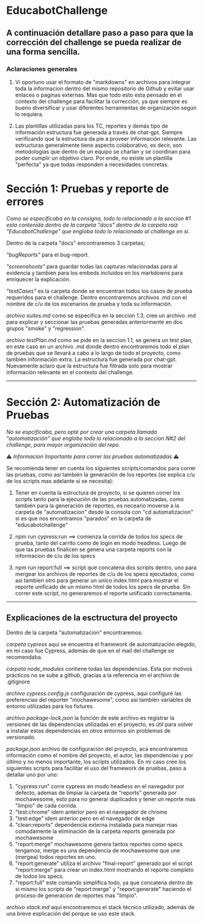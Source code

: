 # EducabotChallenge

## A continuación detallare paso a paso para que la corrección del challenge se pueda realizar de una forma sencilla.

### Aclaraciones generales

1. Vi oportuno usar el formato de "markdowns" en archivos para integrar toda la informacion dentro del mismo repositorio de Github y evitar usar enlaces o paginas externas.
Mas que todo esto esta pensado en el contexto del challenge para facilitar la corrección, ya que siempre es bueno diversificar y usar diferentes herramientas de organización según lo requiera.

2. Las plantillas utilizadas para los TC, reportes y demás tipo de información estructura fue generada a través de chat-gpt. Siempre verificando que la estructura da pie a proveer información relevante. Las estructuras generalmente tiene aspecto colaborativo, es decir, son metodologias que dentro de un equipo se charlan y se coordinan para poder cumplir un objetivo claro. Por ende, no existe un plantilla "perfecta" ya que todas responden a necesidades concretas.

# Sección 1: Pruebas y reporte de errores

*Como se especificaba en la consigna, todo lo relacionado a la seccion #1 esta contenida dentro de la carpeta "docs" dentro de la carpeta raiz "EducabotChallenge" que engloba todo lo relacionado al challenge en si.*

Dentro de la carpeta "docs" encontraremos 3 carpetas; 

*"bugReports"* para el bug-report.

*"screenshoots"* para guardar todas las capturas relacionadas para al evidencia y tambien para los embeds incluidos en los markdowns para enriquecer la explicación.

*"testCases"* es la carpeta donde se encuentran todos los casos de prueba requeridos para el challenge. Dentro encontraremos archivos .md con el nombre de c/u de los escenarios de prueba y toda su información.

*archivo suites.md* como se especifica en la seccion 1.3, cree un archivo .md para explicar y seccionar las pruebas generadas anteriormente en dos grupos "smoke" y "regression".

*archivo testPlan.md* como se pide en la seccion 1.1, se genera un test plan, en este caso en un archivo .md donde dentro encontraremos todo el plan de pruebas que se llevará a cabo a lo largo de todo el proyecto, como también información extra. La estructura fue generada por chat-gpt. Nuevamente aclaro que la estructura fue filtrada solo para mostrar información relevante en el contexto del challenge.

---

# Sección 2: Automatización de Pruebas

*No se espcificaba, pero opté por crear una carpeta llamada "automatización" que englobe todo lo relacionado a la seccion N#2 del challenge, para mayor organización del repo.*

⚠️ *Informacion Importante para correr las pruebas automatizadas* ⚠️

Se recomienda tener en cuenta los siguientes scripts/comandos para correr las pruebas, como asi también la generación de los reportes (se explica c/u de los scripts mas adelante si se necesita):

1. Tener en cuenta la estructura de proyecto, si se quieren correr los scripts tanto para la ejecución de las pruebas automatizadas, como también para la generación de reportes, es neceario moverse a la carpeta de "automatizacion" desde la consola con "cd automatizacion" si es que nos encontramos "parados" en la carpeta de "educabotchallenge"

2. npm run cypress:run   ==> comienza la corrida de todos los specs de prueba, tanto del carrito como de login en modo headless. Luego de que las pruebas finalicen se genera una carpeta reports con la informacion de c/u de los specs

3. npm run report:full   ==> script que concatena dos scripts dentro, uno para mergear los archivos de reportes de c/u de los specs ejecutados, como asi tambien otro para generar un unico index.html para mostrar el reporte unificado de un mismo html de todos los specs de prueba. Sin correr este script, no generaremos el reporte unificado correctamente.

---

## Explicaciones de la esctructura del proyecto

Dentro de la carpeta "automatizacion" encontraremos:

*carpeta cypress* aqui se encuentra el framework de automatización elegido, en mi caso fue Cypress, además de que en el mail del challenge se recomendaba.

*carpeta node_modules* contiene todas las dependencias. Esta por motivos prácticos no se sube a github, gracias a la referencia en el archivo de .gitignore

*archivo cypress.config.js* configuración de cypress, aqui configuré las preferencias del reporter "mochawesome", como asi también variables de entorno utilizadas para los fixtures.

*archivo package-lock.json* la función de este archivo es registrar la versiones de las dependencias utilizadas en el proyecto, es útil para volver a instalar estas dependencias en otros entornos sin problemas de versionado.

*package.json* archivo de configuración del proyecto, aca encontraremos información como el nombre del proyecto, el autor, las dependencias y por último y no menos importante, los scripts utilizados. En mi caso cree los siguientes scripts para facilitar el uso del framework de pruebas, paso a detallar uno por uno:

1. "cypress:run" corre cypress en modo headless en el navegador por defecto, ademas de limpiar la carpeta de "reports" generada por mochawesome, esto para no generar duplicados y tener un reporte mas "limpio" de cada corrida.
2. "test:chrome" idem anterior pero en el navegador de chrome
3. "test:edge" idem anterior pero en el navegador de edge
4. "clean:reports" dependencia externa instalada para manejar mas comodamente la eliminación de la carpeta reports generada por mochawesome
5. "report:merge" mochawesome genera tantos reportes como specs tengamos, merge es una dependencia de mochawesome que une (mergea) todos reportes en uno.
6. "report:generate" utiliza el archivo "final-report" generado por el script "report:merge" para crear un index.html mostrando el reporte completo de todos los specs.
7. "report:full" este comando simplifica todo, ya que concatena dentro de si mismo los scripts de "report:merge" y "report:generate" haciendo el proceso de generacion de reportes mas "limpio".


*archivo stack.md* aqui encontraremos el stack técnico utilizado, además de una breve explicación del porque se uso este stack.